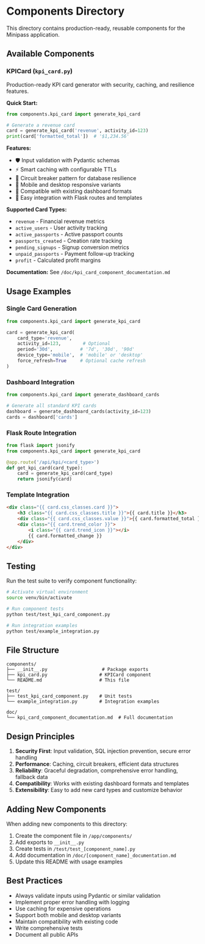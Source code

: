 # Components Directory

This directory contains production-ready, reusable components for the Minipass application.

## Available Components

### KPICard (`kpi_card.py`)
Production-ready KPI card generator with security, caching, and resilience features.

**Quick Start:**
```python
from components.kpi_card import generate_kpi_card

# Generate a revenue card
card = generate_kpi_card('revenue', activity_id=123)
print(card['formatted_total'])  # '$1,234.56'
```

**Features:**
- 🛡️ Input validation with Pydantic schemas
- ⚡ Smart caching with configurable TTLs
- 🔄 Circuit breaker pattern for database resilience
- 📱 Mobile and desktop responsive variants
- 🎯 Compatible with existing dashboard formats
- 🚀 Easy integration with Flask routes and templates

**Supported Card Types:**
- `revenue` - Financial revenue metrics
- `active_users` - User activity tracking
- `active_passports` - Active passport counts
- `passports_created` - Creation rate tracking
- `pending_signups` - Signup conversion metrics
- `unpaid_passports` - Payment follow-up tracking
- `profit` - Calculated profit margins

**Documentation:** See `/doc/kpi_card_component_documentation.md`

## Usage Examples

### Single Card Generation
```python
from components.kpi_card import generate_kpi_card

card = generate_kpi_card(
    card_type='revenue',
    activity_id=123,        # Optional
    period='30d',          # '7d', '30d', '90d'
    device_type='mobile',  # 'mobile' or 'desktop'
    force_refresh=True     # Optional cache refresh
)
```

### Dashboard Integration
```python
from components.kpi_card import generate_dashboard_cards

# Generate all standard KPI cards
dashboard = generate_dashboard_cards(activity_id=123)
cards = dashboard['cards']
```

### Flask Route Integration
```python
from flask import jsonify
from components.kpi_card import generate_kpi_card

@app.route('/api/kpi/<card_type>')
def get_kpi_card(card_type):
    card = generate_kpi_card(card_type)
    return jsonify(card)
```

### Template Integration
```html
<div class="{{ card.css_classes.card }}">
    <h3 class="{{ card.css_classes.title }}">{{ card.title }}</h3>
    <div class="{{ card.css_classes.value }}">{{ card.formatted_total }}</div>
    <div class="{{ card.trend_color }}">
        <i class="{{ card.trend_icon }}"></i>
        {{ card.formatted_change }}
    </div>
</div>
```

## Testing

Run the test suite to verify component functionality:

```bash
# Activate virtual environment
source venv/bin/activate

# Run component tests
python test/test_kpi_card_component.py

# Run integration examples
python test/example_integration.py
```

## File Structure

```
components/
├── __init__.py                    # Package exports
├── kpi_card.py                   # KPICard component
└── README.md                     # This file

test/
├── test_kpi_card_component.py    # Unit tests
└── example_integration.py        # Integration examples

doc/
└── kpi_card_component_documentation.md  # Full documentation
```

## Design Principles

1. **Security First**: Input validation, SQL injection prevention, secure error handling
2. **Performance**: Caching, circuit breakers, efficient data structures
3. **Reliability**: Graceful degradation, comprehensive error handling, fallback data
4. **Compatibility**: Works with existing dashboard formats and templates
5. **Extensibility**: Easy to add new card types and customize behavior

## Adding New Components

When adding new components to this directory:

1. Create the component file in `/app/components/`
2. Add exports to `__init__.py`
3. Create tests in `/test/test_[component_name].py`
4. Add documentation in `/doc/[component_name]_documentation.md`
5. Update this README with usage examples

## Best Practices

- Always validate inputs using Pydantic or similar validation
- Implement proper error handling with logging
- Use caching for expensive operations
- Support both mobile and desktop variants
- Maintain compatibility with existing code
- Write comprehensive tests
- Document all public APIs